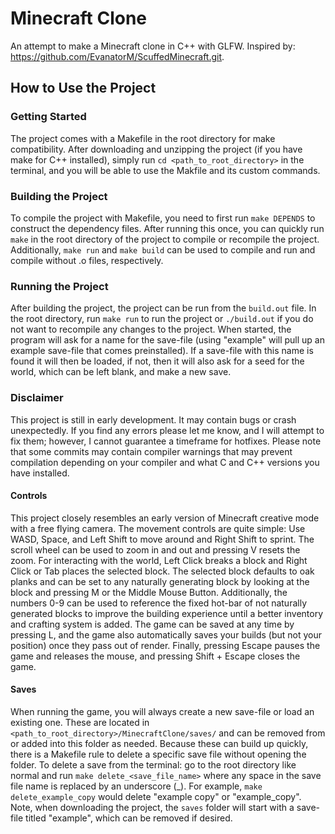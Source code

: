 # Minecraft Clone
An attempt to make a Minecraft clone in C++ with GLFW. Inspired by: https://github.com/EvanatorM/ScuffedMinecraft.git.

## How to Use the Project

### Getting Started
The project comes with a Makefile in the root directory for make compatibility. After downloading and unzipping the project (if you have make for C++ installed), simply run ```cd <path_to_root_directory>``` in the terminal, and you will be able to use the Makfile and its custom commands. 

### Building the Project
To compile the project with Makefile, you need to first run ```make DEPENDS``` to construct the dependency files. After running this once, you can quickly run ```make``` in the root directory of the project to compile or recompile the project. Additionally, ```make run``` and ```make build``` can be used to compile and run and compile without .o files, respectively.

### Running the Project
After building the project, the project can be run from the `build.out` file. In the root directory, run ```make run``` to run the project or ```./build.out``` if you do not want to recompile any changes to the project. When started, the program will ask for a name for the save-file (using \"example\" will pull up an example save-file that comes preinstalled). If a save-file with this name is found it will then be loaded, if not, then it will also ask for a seed for the world, which can be left blank, and make a new save.

### Disclaimer
This project is still in early development. It may contain bugs or crash unexpectedly. If you find any errors please let me know, and I will attempt to fix them; however, I cannot guarantee a timeframe for hotfixes. Please note that some commits may contain compiler warnings that may prevent compilation depending on your compiler and what C and C++ versions you have installed.

#### Controls
This project closely resembles an early version of Minecraft creative mode with a free flying camera. The movement controls are quite simple: Use WASD, Space, and Left Shift to move around and Right Shift to sprint. The scroll wheel can be used to zoom in and out and pressing V resets the zoom. For interacting with the world, Left Click breaks a block and Right Click or Tab places the selected block. The selected block defaults to oak planks and can be set to any naturally generating block by looking at the block and pressing M or the Middle Mouse Button. Additionally, the numbers 0-9 can be used to reference the fixed hot-bar of not naturally generated blocks to improve the building experience until a better inventory and crafting system is added. The game can be saved at any time by pressing L, and the game also automatically saves your builds (but not your position) once they pass out of render. Finally, pressing Escape pauses the game and releases the mouse, and pressing Shift + Escape closes the game.

#### Saves
When running the game, you will always create a new save-file or load an existing one. These are located in ```<path_to_root_directory>/MinecraftClone/saves/``` and can be removed from or added into this folder as needed. Because these can build up quickly, there is a Makefile rule to delete a specific save file without opening the folder. To delete a save from the terminal: go to the root directory like normal and run ```make delete_<save_file_name>``` where any space in the save file name is replaced by an underscore (_). For example, ```make delete_example_copy``` would delete \"example copy\" or \"example_copy\". Note, when downloading the project, the `saves` folder will start with a save-file titled \"example\", which can be removed if desired.

